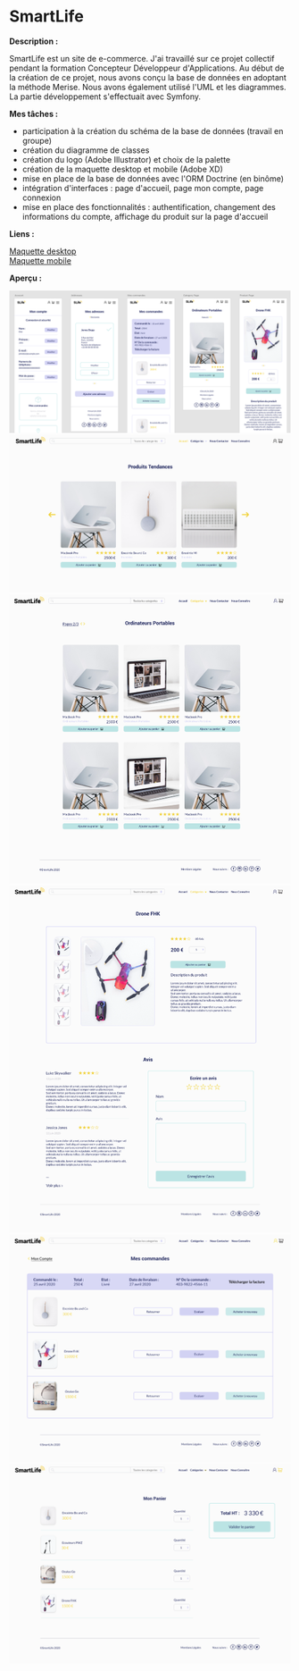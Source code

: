 # SmartLife  
**Description :**  
  
SmartLife est un site de e-commerce. J'ai travaillé sur ce projet collectif pendant la formation Concepteur Développeur d'Applications. 
Au début de la création de ce projet, nous avons conçu la base de données en adoptant la méthode Merise. Nous avons également utilisé l'UML et les diagrammes. La partie développement s'effectuait avec Symfony.   
  
**Mes tâches :** 
- participation à la création du schéma de la base de données (travail en groupe)
- création du diagramme de classes
- création du logo (Adobe Illustrator) et choix de la palette
- création de la maquette desktop et mobile (Adobe XD)
- mise en place de la base de données avec l'ORM Doctrine (en binôme)
- intégration d'interfaces : page d'accueil, page mon compte, page connexion
- mise en place des fonctionnalités : authentification, changement des informations du compte, affichage du produit sur la page d'accueil

**Liens :**  
  
[Maquette desktop](https://xd.adobe.com/view/3ee2275a-c3db-435b-a949-d0bc45e7a3c0-6bb1/)  
[Maquette mobile](https://xd.adobe.com/view/5037430d-1ae9-484b-4cae-c1c5f98884fc-2606/)  

**Aperçu :**  
  
![mobile screens](screens_mobile.png)  
![home](home_desktop.png)  
![product list](product.png)  
![product detail](product_detail.png)  
![order](order.png)  
![cart](cart.png)  
